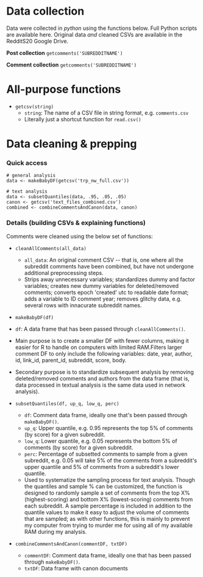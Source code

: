 # Data collection

Data were collected in *python* using the functions below. Full Python scripts are available here. Original data _and_ cleaned CSVs are available in the RedditS20 Google Drive. 

**Post collection**
`getcomments('SUBREDDITNAME')`

**Comment collection**
`getcomments('SUBREDDITNAME')`

# All-purpose functions

* `getcsv(string)`
  * `string`: The name of a CSV file in string format, e.g. `comments.csv`
  * Literally just a shortcut function for `read.csv()`

# Data cleaning & prepping

### Quick access 
```{r}
# general analysis 
data <- makeBabyDF(getcsv('trp_nw_full.csv'))

# text analysis
data <- subsetQuantiles(data, .95, .05, .05)
canon <- getcsv('text_files_combined.csv')
combined <- combineCommentsAndCanon(data, canon)
```
### Details (building CSVs & explaining functions)

Comments were cleaned using the below set of functions:

* `cleanAllComments(all_data)`
  * `all_data`: An original comment CSV -- that is, one where all the subreddit comments have been combined, but have not undergone additional preprocessing steps. 
  * Strips away unnecessary variables; standardizes dummy and factor variables; creates new dummy variables for deleted/removed comments; converts epoch 'created' utc to readable date format; adds a variable to ID comment year; removes glitchy data, e.g. several rows with innacurate subreddit names.
  
*  `makeBabyDF(df)`
  * `df`: A data frame that has been passed through `cleanAllComments()`. 
  * Main purpose is to create a smaller DF with fewer columns, making it easier for R to handle on computers with limited RAM.Filters larger comment DF to only include the following variables: date, year, author, id, link_id, parent_id, subreddit, score, body.  
  * Secondary purpose is to standardize subsequent analysis by removing deleted/removed comments and authors from the data frame (that is, data processed in textual analysis is the same data used in network analysis). 
  
* `subsetQuantiles(df, up_q, low_q, perc)`
  * `df`: Comment data frame, ideally one that's been passed through `makeBabyDF()`.
  * `up_q`: Upper quantile, e.g. 0.95 represents the top 5% of comments (by score) for a given subreddit.
  * `low_q`: Lower quantile, e.g. 0.05 represents the bottom 5% of comments (by score) for a given subreddit.
  * `perc`: Percentage of subsetted comments to sample from a given subreddit, e.g. 0.05 will take 5% of the comments from a subreddit's upper quantile and 5% of comments from a subreddit's lower quantile. 
  * Used to systematize the sampling process for text analysis. Though the quantiles and sample % can be customized, the function is designed to randomly sample a set of comments from the top X% (highest-scoring) and bottom X% (lowest-scoring) comments from each subreddit. A sample percentage is included in addition to the quantile values to make it easy to adjust the volume of comments that are sampled; as with other functions, this is mainly to prevent my computer from trying to murder me for using all of my available RAM during my analysis.
  
* `combineCommentsAndCanon(commentDF, txtDF)`
   * `commentDF`: Comment data frame, ideally one that has been passed through `makeBabyDF()`. 
   * `txtDF`: Data frame with canon documents
 
   
   
   
   
